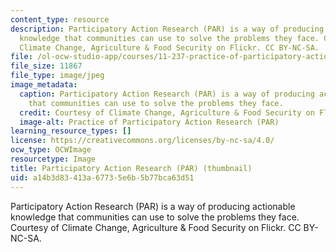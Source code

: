 ```yaml
---
content_type: resource
description: Participatory Action Research (PAR) is a way of producing actionable
  knowledge that communities can use to solve the problems they face. Courtesy of
  Climate Change, Agriculture & Food Security on Flickr. CC BY-NC-SA.
file: /ol-ocw-studio-app/courses/11-237-practice-of-participatory-action-research-par-spring-2016/a14b3d83413a67735e6b5b77bca63d51_11-237s16-th.jpg
file_size: 11867
file_type: image/jpeg
image_metadata:
  caption: Participatory Action Research (PAR) is a way of producing actionable knowledge
    that communities can use to solve the problems they face.
  credit: Courtesy of Climate Change, Agriculture & Food Security on Flickr. CC BY-NC-SA.
  image-alt: Practice of Participatory Action Research (PAR)
learning_resource_types: []
license: https://creativecommons.org/licenses/by-nc-sa/4.0/
ocw_type: OCWImage
resourcetype: Image
title: Participatory Action Research (PAR) (thumbnail)
uid: a14b3d83-413a-6773-5e6b-5b77bca63d51
---
```

Participatory Action Research (PAR) is a way of producing actionable knowledge that communities can use to solve the problems they face. Courtesy of Climate Change, Agriculture & Food Security on Flickr. CC BY-NC-SA.